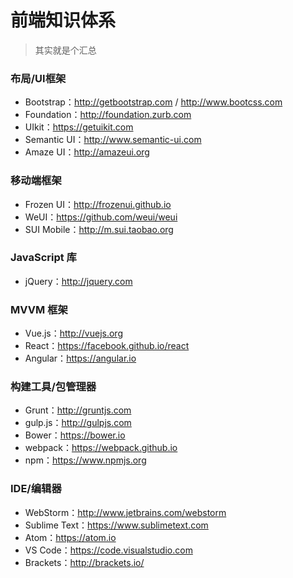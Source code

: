 # 前端知识体系

> 其实就是个汇总

### 布局/UI框架

* Bootstrap：http://getbootstrap.com / http://www.bootcss.com
* Foundation：http://foundation.zurb.com
* UIkit：https://getuikit.com
* Semantic UI：http://www.semantic-ui.com
* Amaze UI：http://amazeui.org

### 移动端框架

* Frozen UI：http://frozenui.github.io
* WeUI：https://github.com/weui/weui
* SUI Mobile：http://m.sui.taobao.org

### JavaScript 库

* jQuery：http://jquery.com

### MVVM 框架

* Vue.js：http://vuejs.org
* React：https://facebook.github.io/react
* Angular：https://angular.io

### 构建工具/包管理器

* Grunt：http://gruntjs.com
* gulp.js：http://gulpjs.com
* Bower：https://bower.io
* webpack：https://webpack.github.io
* npm：https://www.npmjs.org

### IDE/编辑器

* WebStorm：http://www.jetbrains.com/webstorm
* Sublime Text：https://www.sublimetext.com
* Atom：https://atom.io
* VS Code：https://code.visualstudio.com
* Brackets：http://brackets.io/
